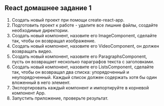 ## React домашнее задание 1

1. Создать новый проект при помощи create-react-app.
2. Подготовить проект к работе - удалите все лишние файлы, создайте необходимые директории.
3. Создать новый компонент, назовите его ImageComponent, сделайте так, чтобы он возвращал изображение.
4. Создать новый компонент, назовите его VideoComponent, он должен возвращать видео.
5. Создать новый компонент, назовите его ParagraphsComponent, пусть он возвращает несколько параграфов текста с заголовками.
6. Создать новый компонент, назовите его ListsComponent, сделайте так, чтобы он возвращал два списка: упорядоченный и неупорядоченный. Каждый список должен содержать хотя бы один вложенный в него элемент.
7. Экспортировать каждый компонент и импортируйте в корневой компонент App.
8. Запустить приложение, проверьте результат.
